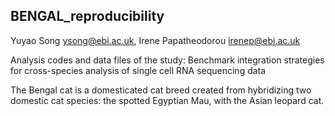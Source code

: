 ## BENGAL_reproducibility

Yuyao Song <ysong@ebi.ac.uk>, Irene Papatheodorou <irenep@ebi.ac.uk>

Analysis codes and data files of the study: Benchmark integration strategies for cross-species analysis of single cell RNA sequencing data


The Bengal cat is a domesticated cat breed created from hybridizing two domestic cat species: the spotted Egyptian Mau, with the Asian leopard cat.

